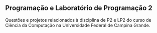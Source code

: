 ## Programação e Laboratório de Programação 2

Questões e projetos relacionados à disciplina de P2 e LP2 do curso de Ciência da Computação na Universidade Federal de Campina Grande.
